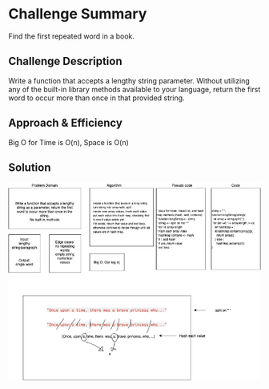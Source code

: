 # Challenge Summary
Find the first repeated word in a book.

## Challenge Description
Write a function that accepts a lengthy string parameter. Without utilizing any of the built-in library methods available to your language, return the first word to occur more than once in that provided string.

## Approach & Efficiency
Big O for Time is O(n), Space is O(n)

## Solution
![Solution](./CC-31.png)
